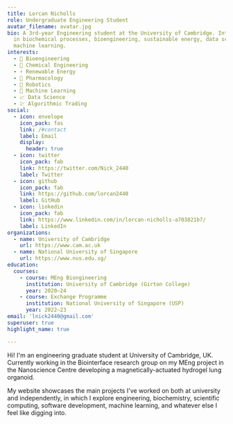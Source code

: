 ```yaml
---
title: Lorcan Nicholls
role: Undergraduate Engineering Student
avatar_filename: avatar.jpg
bio: A 3rd-year Engineering student at the University of Cambridge. Interested
  in biochemical processes, bioengineering, sustainable energy, data science and
  machine learning.
interests:
  - 🧬 Bioengineering
  - 🥼 Chemical Engineering
  - ⚡ Renewable Energy
  - 💊 Pharmacology
  - 🤖 Robotics
  - 🧠 Machine Learning
  - 📈 Data Science
  - 💹 Algorithmic Trading
social:
  - icon: envelope
    icon_pack: fas
    link: /#contact
    label: Email
    display:
      header: true
  - icon: twitter
    icon_pack: fab
    link: https://twitter.com/Nick_2440
    label: Twitter
  - icon: github
    icon_pack: fab
    link: https://github.com/lorcan2440
    label: GitHub
  - icon: linkedin
    icon_pack: fab
    link: https://www.linkedin.com/in/lorcan-nicholls-a703821b7/
    label: LinkedIn
organizations:
  - name: University of Cambridge
    url: https://www.cam.ac.uk
  - name: National University of Singapore
    url: https://www.nus.edu.sg/
education:
  courses:
    - course: MEng Biongineering
      institution: University of Cambridge (Girton College)
      year: 2020—24
    - course: Exchange Programme
      institution: National University of Singapore (USP)
      year: 2022—23
email: 'lnick2440@gmail.com'
superuser: true
highlight_name: true

---
```


Hi! I'm an engineering graduate student at University of Cambridge, UK. Currently working in the Biointerface research group on my MEng project in the Nanoscience Centre developing a magnetically-actuated hydrogel lung organoid.

My website showcases the main projects I've worked on both at university and independently, in which I explore engineering, biochemistry, scientific computing, software development, machine learning, and whatever else I feel like digging into.

